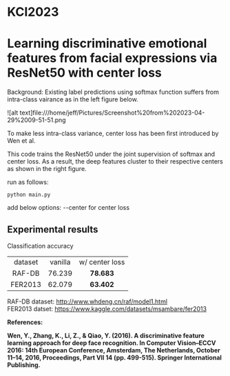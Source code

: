 # KCI2023

<h1>Learning discriminative emotional features from facial expressions via ResNet50 with center loss</h1>

Background: Existing label predictions using softmax function suffers from intra-class vairance as in the left figure below.

![alt text]file:///home/jeff/Pictures/Screenshot%20from%202023-04-29%2009-51-51.png

To make less intra-class variance, center loss has been first introduced by Wen et al.

This code trains the ResNet50 under the joint supervision of softmax and center loss. As a result, the deep features cluster to their respective centers as shown in the right figure.

run as follows:
```
python main.py
```
add below options:
--center for center loss


<h2>Experimental results</h2>
Classification accuracy

<table>
  <tr align='center'><td>dataset</td><td>vanilla</td><td>w/ center loss</td></tr>
  <tr align='center'><td>RAF-DB</td><td>76.239</td><td><b>78.683</b></td></tr>
  <tr align='center'><td>FER2013</td><td>62.079</td><td><b>63.402</b></td></tr>  
</table>

RAF-DB dataset: http://www.whdeng.cn/raf/model1.html <br />
FER2013 datset: https://www.kaggle.com/datasets/msambare/fer2013

<b>References<b>:

Wen, Y., Zhang, K., Li, Z., & Qiao, Y. (2016). A discriminative feature learning approach for deep face recognition. In Computer Vision–ECCV 2016: 14th European Conference, Amsterdam, The Netherlands, October 11–14, 2016, Proceedings, Part VII 14 (pp. 499-515). Springer International Publishing.
